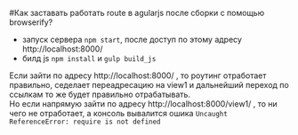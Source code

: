 #Как заставать работать route в agularjs после сборки с помощью browserify?  
  
- запуск сервера `npm start`, после доступ по этому адресу  http://localhost:8000/  
- билд js `npm install` и `gulp build_js`
   
Если зайти по адресу http://localhost:8000/ , то роутинг отработает правильно, седелает переадресацию на view1 и дальнейший переход по ссылкам то же будет правильно отрабатывать.  
Но если напрямую зайти по адресу http://localhost:8000/view1/ , то ни чего не отработает, а консоль вывалится ошика `Uncaught ReferenceError: require is not defined`
